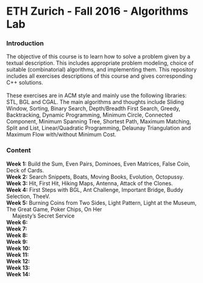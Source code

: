 # ETH Zurich - Fall 2016 - Algorithms Lab
### Introduction
The objective of this course is to learn how to solve a problem given by a textual description. This includes appropriate problem modeling, choice of suitable (combinatorial) algorithms, and implementing them. This repository includes all exercises descriptions of this course and gives corresponding C++ solutions.
</br></br>
These exercises are in ACM style and mainly use the following libraries: STL, BGL and CGAL. The main algorithms and thoughts include Sliding Window, Sorting, Binary Search, Depth/Breadth First Search, Greedy, Backtracking, Dynamic Programming, Minimum Circle, Connected Component, Minimum Spanning Tree, Shortest Path, Maximum Matching, Split and List, Linear/Quadratic Programming, Delaunay Triangulation and Maximum Flow with/without Minimum Cost.
### Content
**Week 1:** Build the Sum, Even Pairs, Dominoes, Even Matrices, False Coin, Deck of Cards.
</br>
**Week 2:** Search Snippets, Boats, Moving Books, Evolution, Octopussy.
</br>
**Week 3:** Hit, First Hit, Hiking Maps, Antenna, Attack of the Clones.
</br>
**Week 4:** First Steps with BGL, Ant Challenge, Important Bridge, Buddy Selection, TheeV.
</br>
**Week 5:** Burning Coins from Two Sides, Light Pattern, Light at the Museum, The Great Game, Poker Chips, On Her
</br>
&nbsp;&nbsp;&nbsp;&nbsp;Majesty’s Secret Service
</br>
**Week 6:**
</br>
**Week 7:**
</br>
**Week 8:**
</br>
**Week 9:**
</br>
**Week 10:**
</br>
**Week 11:**
</br>
**Week 12:**
</br>
**Week 13:**
</br>
**Week 14:**
</br>
